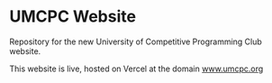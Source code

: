 # UMCPC Website

Repository for the new University of Competitive Programming Club website.

This website is live, hosted on Vercel at the domain www.umcpc.org
